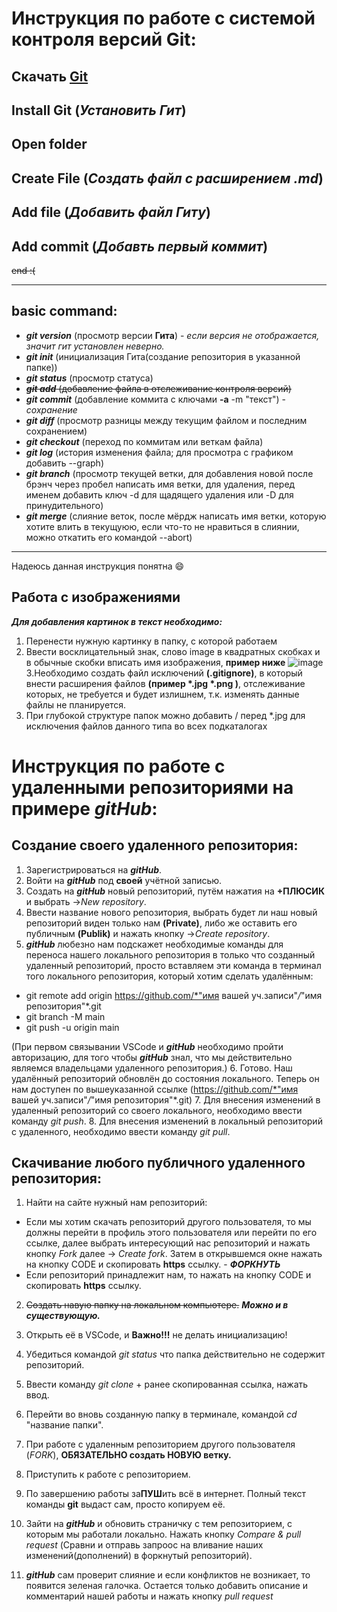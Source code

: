 # Инструкция по работе с системой контроля версий Git:
## Скачать [Git](https://git-scm.com/)
## Install Git (*Установить Гит*)
## Open folder
## Create File (*Создать файл с расширением **.md***)
## Add file (*Добавить файл Гиту*)
## Add commit (*Добавть первый коммит*)
~~end :(~~

 --- 

## basic command:
* ***git version*** (просмотр версии **Гита**) - _если версия не отображается, значит гит установлен неверно._
* ***git init*** (инициализация Гита(создание репозитория в указанной папке))
* ***git status*** (просмотр статуса)
* ~~***git add*** (добавление файла в отслеживание контроля версий)~~
* ***git commit*** (добавление коммита с ключами **-а** -m "текст") - *сохранение*
* ***git diff*** (просмотр разницы между текущим файлом и последним сохранением)
* ***git checkout*** (переход по коммитам или веткам файла)
* ***git log*** (история изменения файла; для просмотра с графиком добавить --graph)
* ***git branch*** (просмотр текущей ветки, для добавления новой после брэнч через пробел написать имя ветки, для удаления, перед именем добавить ключ -d для щадящего удаления или -D для принудительного)
* ***git merge*** (слияние веток, после мёрдж написать имя ветки, которую хотите влить в текущуюю, если что-то не нравиться в слиянии, можно откатить его командой --abort)
---
Надеюсь данная инструкция понятна :smile:

## Работа с изображениями
***Для добавления картинок в текст необходимо:***
1. Перенести нужную картинку в папку, с которой работаем
2. Ввести восклицательный знак, слово image в квадратных скобках и в обычные скобки вписать имя изображения, **пример ниже**
![image](kot.jpg)
3.Необходимо создать файл исключений **(.gitignore)**, в который внести расширения файлов **(пример *.jpg *.png )**, отслеживание которых, не требуется и будет излишнем, т.к. изменять данные файлы не планируется.
4. При глубокой структуре папок можно добавить / перед *.jpg для исключения файлов данного типа во всех подкаталогах


# Инструкция по работе с удаленными репозиториями на примере ***gitHub***:
## Создание своего удаленного репозитория:
1. Зарегистрироваться на ***gitHub***.
2. Войти на ***gitHub*** под **своей** учётной записью.
3. Создать на ***gitHub*** новый репозиторий, путём нажатия на **+ПЛЮСИК** и выбрать ->*New repository*.
4. Ввести название нового репозитория, выбрать будет ли наш новый репозиторий виден только нам **(Private)**, либо же оставить его публичным **(Publik)** и нажать кнопку ->*Create repository*.
5. ***gitHub*** любезно нам подскажет необходимые команды для переноса нашего локального репозитория в только что созданный удаленный репозиторий, просто вставляем эти команда в терминал того локального репозитория, который хотим сделать удалённым:
* git remote add origin https://github.com/*"имя вашей уч.записи"*/*"имя репозитория"*.git
* git branch -M main
* git push -u origin main

(При первом связывании VSCode и ***gitHub*** необходимо пройти авторизацию, для того чтобы ***gitHub*** знал, что мы действительно являемся владельцами удаленного репозитория.)
6. Готово. Наш удалённый репозиторий обновлён до состояния локального. Теперь он нам доступен по вышеуказанной ссылке (https://github.com/*"имя вашей уч.записи"*/*"имя репозитория"*.git)
7. Для внесения изменений в удаленный репозиторий со своего локального, необходимо ввести команду *git push*.
8. Для внесения изменений в локальный репозиторий с удаленного, необходимо ввести команду *git pull*.
## Cкачивание любого публичного удаленного репозитория:
1. Найти на сайте нужный нам репозиторий:
* Если мы хотим скачать репозиторий другого пользователя, то мы должны перейти в профиль этого пользователя или перейти по его ссылке, далее выбрать интересующий нас репозиторий и нажать кнопку *Fork* далее -> *Create fork*. Затем в открывшемся окне нажать на кнопку CODE и скопировать **https** ссылку. - ***ФОРКНУТЬ***
* Если репозиторий принадлежит нам, то нажать на кнопку CODE и скопировать **https** ссылку.
2. ~~Создать навую папку на локальном компьютере.~~ ***Можно и в существующую.***
3. Открыть её в VSCode, и **Важно!!!** не делать инициализацию!
4. Убедиться командой *git status* что папка действительно не содержит репозиторий.

5. Ввести команду *git clone* + ранее скопированная ссылка, нажать ввод.
6. Перейти во вновь созданную папку в терминале, командой *cd* "название папки".
7. При работе с удаленным репозиторием другого пользователя (*FORK*), **ОБЯЗАТЕЛЬНО создать НОВУЮ ветку.**
8. Приступить к работе с репозиторием.
9. По завершению работы за**ПУШ**ить всё в интернет. Полный текст команды **git** выдаст сам, просто копируем её.
10. Зайти на ***gitHub*** и обновить страничку с тем репозиторием, с которым мы работали локально. Нажать кнопку *Compare & pull request* (Сравни и отправь запроос на вливание наших изменений(дополнений) в форкнутый репозиторий).
11. ***gitHub*** сам проверит слияние и если конфликтов не возникает, то появится зеленая галочка. Остается только добавить описание и комментарий нашей работы и нажать кнопку *pull request*